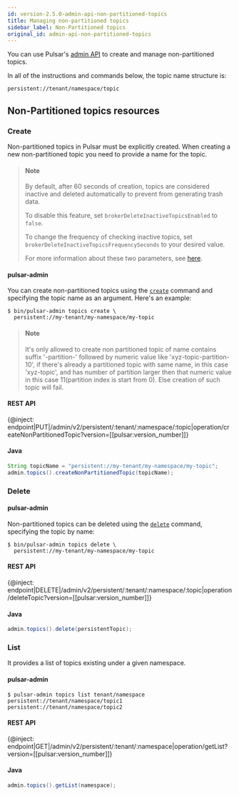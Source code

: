 ```yaml
---
id: version-2.5.0-admin-api-non-partitioned-topics
title: Managing non-partitioned topics
sidebar_label: Non-Partitioned topics
original_id: admin-api-non-partitioned-topics
---
```



You can use Pulsar's [admin API](admin-api-overview.md) to create and manage non-partitioned topics.

In all of the instructions and commands below, the topic name structure is:

```shell
persistent://tenant/namespace/topic
```

## Non-Partitioned topics resources

### Create

Non-partitioned topics in Pulsar must be explicitly created. When creating a new non-partitioned topic you
need to provide a name for the topic.

> #### Note
>
> By default, after 60 seconds of creation, topics are considered inactive and deleted automatically to prevent from generating trash data.
>
> To disable this feature, set `brokerDeleteInactiveTopicsEnabled`  to `false`.
>
> To change the frequency of checking inactive topics, set `brokerDeleteInactiveTopicsFrequencySeconds` to your desired value.
>
> For more information about these two parameters, see [here](reference-configuration.md#broker).

#### pulsar-admin

You can create non-partitioned topics using the [`create`](reference-pulsar-admin.md#create-3)
command and specifying the topic name as an argument.
Here's an example:

```shell
$ bin/pulsar-admin topics create \
  persistent://my-tenant/my-namespace/my-topic
```

> #### Note
>
> It's only allowed to create non partitioned topic of name contains suffix '-partition-' followed by numeric value like
> 'xyz-topic-partition-10', if there's already a partitioned topic with same name, in this case 'xyz-topic', and has
> number of partition larger then that numeric value in this case 11(partition index is start from 0). Else creation of such topic will fail.

#### REST API

{@inject: endpoint|PUT|/admin/v2/persistent/:tenant/:namespace/:topic|operation/createNonPartitionedTopic?version=[[pulsar:version_number]]}

#### Java

```java
String topicName = "persistent://my-tenant/my-namespace/my-topic";
admin.topics().createNonPartitionedTopic(topicName);
```

### Delete

#### pulsar-admin

Non-partitioned topics can be deleted using the
[`delete`](reference-pulsar-admin.md#delete-4) command, specifying the topic by name:

```shell
$ bin/pulsar-admin topics delete \
  persistent://my-tenant/my-namespace/my-topic
```

#### REST API

{@inject: endpoint|DELETE|/admin/v2/persistent/:tenant/:namespace/:topic|operation/deleteTopic?version=[[pulsar:version_number]]}

#### Java

```java
admin.topics().delete(persistentTopic);
```

### List

It provides a list of topics existing under a given namespace.  

#### pulsar-admin

```shell
$ pulsar-admin topics list tenant/namespace
persistent://tenant/namespace/topic1
persistent://tenant/namespace/topic2
```

#### REST API

{@inject: endpoint|GET|/admin/v2/persistent/:tenant/:namespace|operation/getList?version=[[pulsar:version_number]]}

#### Java

```java
admin.topics().getList(namespace);
```
